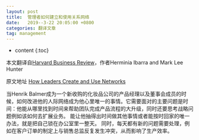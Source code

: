 ```yaml
---
layout: post
title:  管理者如何建立和使用关系网络
date:   2019--3-22 20:05:00 +0800
categories: 翻译文章
tag: management
---
```


* content
{:toc}


本文翻译自[Harvard Business Review](https://hbr.org/2007/01/how-leaders-create-and-use-networks)，作者Herminia Ibarra and Mark Lee Hunter

原文地址 [How Leaders Create and Use Networks](https://hbr.org/2007/01/how-leaders-create-and-use-networks)


当Henrik Balmer成为一个新收购的化妆品公司的产品经理以及董事会成员的时候，如何改进他的人际网络成为他心里唯一的事情。它需要面对的主要问题是时间：他能从哪里找到时间来帮助团队完成产品流程的大升级，同时还要思考战略问题例如该如何去扩展业务。
能让他抽得出时间做其他事情或者能按时回家的唯一办法，就是把自己锁在办公室里一整天。
同时，每天都有新的问题需要处理，例如在客户订单的制定上与销售总监反复发生冲突，从而影响了生产效率。

